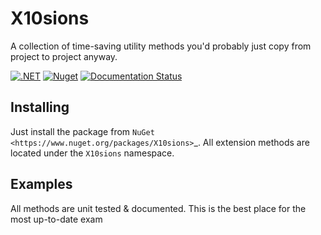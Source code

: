 # X10sions

A collection of time-saving utility methods you'd probably just copy from project to project anyway.

[![.NET](https://github.com/daniel-chenery/X10sions/actions/workflows/dotnet.yml/badge.svg)](https://github.com/daniel-chenery/X10sions/actions/workflows/dotnet.yml)
[![Nuget](https://img.shields.io/nuget/v/X10sions)](https://www.nuget.org/packages/X10sions/)
[![Documentation Status](https://readthedocs.org/projects/x10sions/badge/?version=latest)](https://x10sions.readthedocs.io/en/latest/?badge=latest)

## Installing

Just install the package from `NuGet <https://www.nuget.org/packages/X10sions>`_.
All extension methods are located under the `X10sions` namespace.

## Examples

All methods are unit tested & documented. This is the best place for the most up-to-date exam